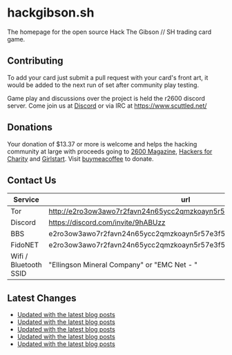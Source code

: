 # hackgibson.sh
The homepage for the open source Hack The Gibson // SH trading card game.


## Contributing

To add your card just submit a pull request with your card's front art, it would be added to the next run of set after community play testing.

Game play and discussions over the project is held the r2600 discord server. Come join us at [Discord](https://discord.com/invite/9hABUzz) or via IRC at https://www.scuttled.net/


## Donations

Your donation of $13.37 or more is welcome and helps the hacking community at large with proceeds going to [2600 Magazine](https://2600.com/), [Hackers for Charity](https://hackersforcharity.org) and [Girlstart](https://girlstart.org).  Visit [buymeacoffee](https://www.buymeacoffee.com/hackgibson.sh) to donate.


## Contact Us

Service | url
-|-
Tor | http://e2ro3ow3awo7r2favn24n65ycc2qmzkoayn5r57e3f56nvjwdcgg32ad.onion
Discord | https://discord.com/invite/9hABUzz
BBS | e2ro3ow3awo7r2favn24n65ycc2qmzkoayn5r57e3f56nvjwdcgg32ad.onion:23
FidoNET | e2ro3ow3awo7r2favn24n65ycc2qmzkoayn5r57e3f56nvjwdcgg32ad.onion:24554
Wifi / Bluetooth SSID | "Ellingson Mineral Company" or "EMC Net - <fidonet address>"

## Latest Changes
<!-- BLOG-POST-LIST:START -->
- [Updated with the latest blog posts](https://github.com/DFW2600/hackgibson.sh/commit/2d8b66cccdde9af656339fca1891f74290175434)
- [Updated with the latest blog posts](https://github.com/DFW2600/hackgibson.sh/commit/6f2608e4f9845574de063f1f3e34943db04dae6a)
- [Updated with the latest blog posts](https://github.com/DFW2600/hackgibson.sh/commit/481c7b38fe742ed8d17c85f9d0d22f624a49c247)
- [Updated with the latest blog posts](https://github.com/DFW2600/hackgibson.sh/commit/9244e925aa8ea54646aedc1dd2d314945b30869e)
- [Updated with the latest blog posts](https://github.com/DFW2600/hackgibson.sh/commit/0b635e1810b36a3d2382d1cbd6b07c5577b43b0f)
<!-- BLOG-POST-LIST:END -->
